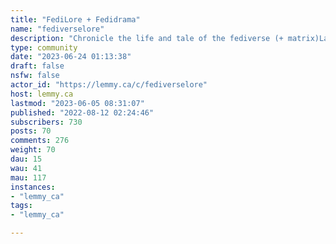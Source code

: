 ```yaml
---
title: "FediLore + Fedidrama" 
name: "fediverselore"
description: "Chronicle the life and tale of the fediverse (+ matrix)Largely a sublemmy about capturing drama, from fediverse spanning drama to just lemmy drama.Includes lore like how a instance got it's name, how an instance got defederated, how an admin got doxxed, fedihistory etc(New) This sub's intentions is to an archive/newspaper, as in preferably don't get into fights with each other or the ppl featured in the dramaTags: fediverse news, lemmy news, lemmyversePartners:* [midwest.social/c/Fediverse](https://midwest.social/c/fediverse)* [Sub promo](https://lemmy.ca/c/communitypromo)* [Fedizens](https://lemmy.ca/c/fedizens)"
type: community
date: "2023-06-24 01:13:38"
draft: false
nsfw: false
actor_id: "https://lemmy.ca/c/fediverselore"
host: lemmy.ca
lastmod: "2023-06-05 08:31:07"
published: "2022-08-12 02:24:46"
subscribers: 730
posts: 70
comments: 276
weight: 70
dau: 15
wau: 41
mau: 117
instances:
- "lemmy_ca"
tags: 
- "lemmy_ca"

---
```

